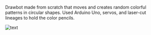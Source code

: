 Drawbot made from scratch that moves and creates random colorful patterns in circular shapes. Used Arduino Uno, servos, and laser-cut lineages to hold the color pencils.

![text](drawbot2/desktop.gif)

